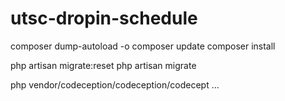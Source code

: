 utsc-dropin-schedule
====================

composer dump-autoload -o
composer update
composer install

php artisan migrate:reset
php artisan migrate

php vendor/codeception/codeception/codecept ...